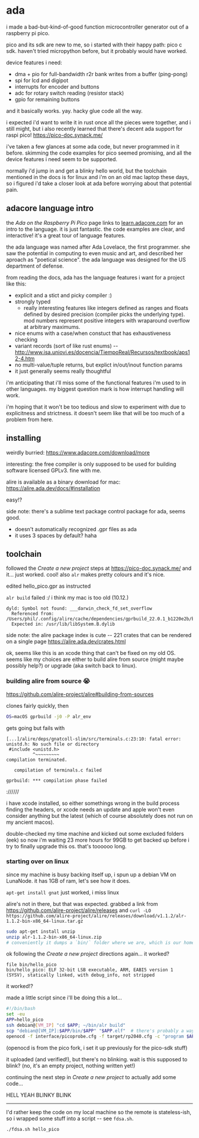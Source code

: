 # ada

i made a bad-but-kind-of-good function microcontroller generator out of a raspberry pi pico.

pico and its sdk are new to me, so i started with their happy path: pico c sdk. haven't tried micropython before, but it probably would have worked.

device features i need:

- dma + pio for full-bandwidth r2r bank writes from a buffer (ping-pong)
- spi for lcd and digipot
- interrupts for encoder and buttons
- adc for rotary switch reading (resistor stack)
- gpio for remaining buttons

and it basically works. yay. hacky glue code all the way.

i expected i'd want to write it in rust once all the pieces were together, and i still might, but i also recently learned that there's decent ada support for raspi pico! https://pico-doc.synack.me/

i've taken a few glances at some ada code, but never programmed in it before. skimming the code examples for pico seemed promising, and all the device features i need seem to be supported.

normally i'd jump in and get a blinky hello world, but the toolchain mentioned in the docs is for linux and i'm on an old mac laptop these days, so i figured i'd take a closer look at ada before worrying about that potential pain.

## adacore language intro

the _Ada on the Raspberry Pi Pico_ page links to [learn.adacore.com](https://learn.adacore.com/courses/intro-to-ada/index.html) for an intro to the language. it is just fantastic. the code examples are clear, and interactive! it's a great tour of language features.

the ada language was named after Ada Lovelace, the first programmer. she saw the potential in computing to even music and art, and described her aproach as "poetical science". the ada language was designed for the US department of defense.

from reading the docs, ada has the language features i want for a project like this:

- explicit and a stict and picky compiler :)
- strongly typed
    - really interesting features like integers defined as ranges and floats defined by desired precision (compiler picks the underlying type). mod numbers represent positive integers with wraparound overflow at arbitrary maximums.
- nice enums with a case/when constuct that has exhaustiveness checking
- variant records (sort of like rust enums) -- http://www.isa.uniovi.es/docencia/TiempoReal/Recursos/textbook/aps12-4.htm
- no multi-value/tuple returns, but explict in/out/inout function params
- it just generally seems really thoughtful

i'm anticipating that i'll miss some of the functional features i'm used to in other languages. my biggest question mark is how interrupt handling will work.

i'm hoping that it won't be too tedious and slow to experiment with due to explicitness and strictness. it doesn't seem like that will be too much of a problem from here.


## installing

weirdly burried: https://www.adacore.com/download/more

interesting: the free compiler is only supposed to be used for building software licensed GPLv3. fine with me.

alire is available as a binary download for mac: https://alire.ada.dev/docs/#installation

easy!?

side note: there's a sublime text package control package for ada, seems good.
- doesn't automatically recognized .gpr files as ada
- it uses 3 spaces by default? haha


## toolchain

followed the _Create a new project_ steps at https://pico-doc.synack.me/ and it... just worked. cool! also `alr` makes pretty colours and it's nice.

edited hello_pico.gpr as instructed

`alr build` failed :/ i think my mac is too old (10.12.)

```
dyld: Symbol not found: ___darwin_check_fd_set_overflow
  Referenced from: /Users/phil/.config/alire/cache/dependencies/gprbuild_22.0.1_b1220e2b/bin/gprconfig
  Expected in: /usr/lib/libSystem.B.dylib
```

side note: the alire package index is cute -- 221 crates that can be rendered on a single page https://alire.ada.dev/crates.html

ok, seems like this is an xcode thing that can't be fixed on my old OS. seems like my choices are either to build alire from source (might maybe possibly help?) or upgrade (aka switch back to linux).

### building alire from source :sob:

https://github.com/alire-project/alire#building-from-sources

clones fairly quickly, then

```bash
OS=macOS gprbuild -j0 -P alr_env
```

gets going but fails with 

```
[...]/alire/deps/gnatcoll-slim/src/terminals.c:23:10: fatal error: unistd.h: No such file or directory
 #include <unistd.h>
          ^~~~~~~~~~
compilation terminated.

   compilation of terminals.c failed

gprbuild: *** compilation phase failed
```

://////

i have xcode installed, so either somethings wrong in the build process finding the headers, or xcode needs an update and apple won't even consider anything but the latest (which of course absolutely does not run on my ancient macos).

double-checked my time machine and kicked out some excluded folders (eek) so now i'm waiting 23 more hours for 99GB to get backed up before i try to finally upgrade this os. that's toooooo long.


### starting over on linux

since my machine is busy backing itself up, i spun up a debian VM on LunaNode. it has 1GB of ram, let's see how it does.

`apt-get install gnat` just worked, i miss linux

alire's not in there, but that was expected. grabbed a link from https://github.com/alire-project/alire/releases and `curl -LO https://github.com/alire-project/alire/releases/download/v1.1.2/alr-1.1.2-bin-x86_64-linux.tar.gz`

```bash
sudo apt-get install unzip
unzip alr-1.1.2-bin-x86_64-linux.zip
# conveniently it dumps a `bin/` folder where we are, which is our home dir, and the .profile script will just pick it up next login. sweet!
```

ok following the _Create a new project_ directions again... it worked?

```
file bin/hello_pico
bin/hello_pico: ELF 32-bit LSB executable, ARM, EABI5 version 1 (SYSV), statically linked, with debug_info, not stripped
```

it worked!?

made a little script since i'll be doing this a lot...
```bash
#!/bin/bash
set -eu
APP=hello_pico
ssh debian@[VM_IP] "cd $APP; ~/bin/alr build"
scp "debian@[VM_IP]:$APP/bin/$APP" "$APP.elf"  # there's probably a way to combine this with the ssh command?
openocd -f interface/picoprobe.cfg -f target/rp2040.cfg -c "program $APP.elf verify reset exit"
```

(openocd is from the pico fork, i set it up previously for the pico-sdk stuff)

it uploaded (and verified!), but there's no blinking. wait is this supposed to blink? (no, it's an empty project, nothing written yet!)

continuing the next step in _Create a new project_ to actually add some code...

HELL YEAH BLINKY BLINK

***

I'd rather keep the code on my local machine so the remote is stateless-ish, so i wrapped some stuff into a script -- see `fdsa.sh`.

```bash
./fdsa.sh hello_pico
```
